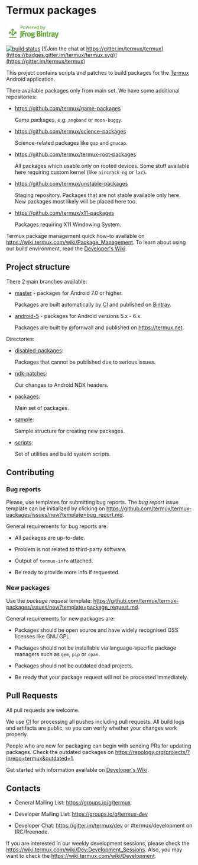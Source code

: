# Termux packages

[![Powered by JFrog Bintray](./.github/static/powered-by-bintray.png)](https://bintray.com)

[![build status](https://api.cirrus-ci.com/github/termux/termux-packages.svg?branch=master)](https://cirrus-ci.com/termux/termux-packages)
[![Join the chat at https://gitter.im/termux/termux](https://badges.gitter.im/termux/termux.svg)](https://gitter.im/termux/termux)

This project contains scripts and patches to build packages for the [Termux]
Android application.

There available packages only from main set. We have some additional
repositories:

- https://github.com/termux/game-packages

    Game packages, e.g. `angband` or `moon-buggy`.

- https://github.com/termux/science-packages

    Science-related packages like `gap` and `gnucap`.

- https://github.com/termux/termux-root-packages

    All packages which usable only on rooted devices. Some stuff available
    here requiring custom kernel (like `aircrack-ng` or `lxc`).

- https://github.com/termux/unstable-packages

    Staging repository. Packages that are not stable available only here. New
    packages most likely will be placed here too.

- https://github.com/termux/x11-packages

    Packages requiring X11 Windowing System.

Termux package management quick how-to available on https://wiki.termux.com/wiki/Package_Management.
To learn about using our build environment, read the [Developer's Wiki].

## Project structure

There 2 main branches available:

- [master] - packages for Android 7.0 or higher.

	Packages are built automatically by [CI] and published on [Bintray].

- [android-5] - packages for Android versions 5.x - 6.x.

    Packages are built by @fornwall and published on https://termux.net.

Directories:

- [disabled-packages](disabled-packages/):

	Packages that cannot be published due to serious issues.

- [ndk-patches](ndk-patches/):

	Our changes to Android NDK headers.

- [packages](packages/):

	Main set of packages.

- [sample](sample/):

	Sample structure for creating new packages.

- [scripts](scripts/):

	Set of utilities and build system scripts.

## Contributing

### Bug reports

Please, use templates for submitting bug reports. The *bug report* issue template
can be initialized by clicking on https://github.com/termux/termux-packages/issues/new?template=bug_report.md.

General requirements for bug reports are:

- All packages are up-to-date.

- Problem is not related to third-party software.

- Output of `termux-info` attached.

- Be ready to provide more info if requested.

### New packages

Use the *package request* template: https://github.com/termux/termux-packages/issues/new?template=package_request.md.

General requirements for new packages are:

- Packages should be open source and have widely recognised OSS licenses like
  GNU GPL.

- Packages should not be installable via language-specific package managers such
  as `gem`, `pip` or `cpan`.

- Packages should not be outdated dead projects.

- Be ready that your package request will not be processed immediately.

## Pull Requests

All pull requests are welcome.

We use [CI] for processing all pushes including pull requests. All build logs
and artifacts are public, so you can verify whether your changes work properly.

People who are new for packaging can begin with sending PRs for updating
packages. Check the outdated packages on https://repology.org/projects/?inrepo=termux&outdated=1.

Get started with information available on [Developer's Wiki].

## Contacts

- General Mailing List: https://groups.io/g/termux

- Developer Mailing List: https://groups.io/g/termux-dev

- Developer Chat: https://gitter.im/termux/dev or #termux/development on IRC/freenode.

If you are interested in our weekly development sessions, please check the
https://wiki.termux.com/wiki/Dev:Development_Sessions. Also, you may want to
check the https://wiki.termux.com/wiki/Development.

[Bintray]: <https://bintray.com/termux/termux-packages-24>
[CI]: <https://cirrus-ci.com/termux/termux-packages>
[Developer's Wiki]: <https://github.com/termux/termux-packages/wiki>
[Termux]: <https://github.com/termux/termux-app>
[android-5]: <https://github.com/termux/termux-packages/tree/android-5>
[master]: <https://github.com/termux/termux-packages/tree/master>
